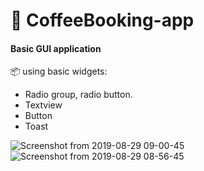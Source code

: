 # :iphone: CoffeeBooking-app

#### Basic GUI application
:package: using basic widgets:
  - Radio group, radio button.
  - Textview
  - Button
  - Toast

![Screenshot from 2019-08-29 09-00-45](https://user-images.githubusercontent.com/43869718/63904687-1e7f0480-ca3c-11e9-9032-f3154a415a88.png)
![Screenshot from 2019-08-29 08-56-45](https://user-images.githubusercontent.com/43869718/63904723-3060a780-ca3c-11e9-883e-64fcaf3e1262.png)
